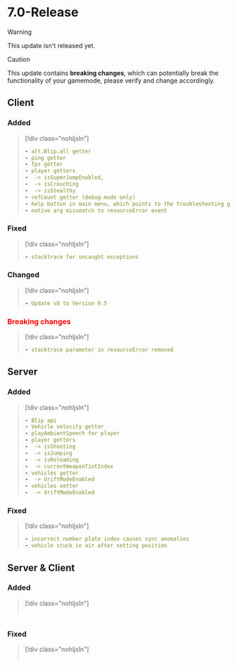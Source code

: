 # 7.0-Release

> [!WARNING]
> This update isn't released yet.

> [!CAUTION]
> This update contains **breaking changes**, which can potentially break the functionality of your gamemode, please verify and change accordingly.

## Client

### Added

> [!div class="nohljsln"]
> ```yaml
> - alt.Blip.all getter
> - ping getter
> - fps getter
> - player getters
> -  -> isSuperJumpEnabled,
> -  -> isCrouching
> -  -> isStealthy
> - refCount getter (debug-mode only)
> - help button in main menu, which points to the troubleshooting guide
> - native arg missmatch to resourceError event
> ```

### Fixed

> [!div class="nohljsln"]
> ```yaml
> - stacktrace for uncaught exceptions
> ```

### Changed

> [!div class="nohljsln"]
> ```yaml
> - Update v8 to Version 9.5
> ```

### <span style="color: red;">Breaking changes</span>

> [!div class="nohljsln"]
> ```yaml
> - stacktrace parameter in resourceError removed
> ```

## Server

### Added

> [!div class="nohljsln"]
> ```yaml
> - Blip api
> - Vehicle velocity getter
> - playAmbientSpeech for player
> - player getters
> -  -> isShooting
> -  -> isJumping
> -  -> isReloading
> -  -> currentWeaponTintIndex
> - vehicles getter
> -  -> driftModeEnabled
> - vehicles setter
> -  -> driftModeEnabled
> ```

### Fixed

> [!div class="nohljsln"]
> ```yaml
> - incorrect number plate index causes sync anomalies
> - vehicle stuck in air after setting position
> ```

## Server & Client

### Added

> [!div class="nohljsln"]
> ```yaml

> ```

### Fixed

> [!div class="nohljsln"]
> ```yaml

> ```
